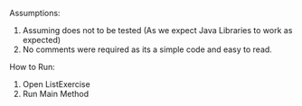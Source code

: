 Assumptions:
1. Assuming does not to be tested (As we expect Java Libraries to work as expected)
2. No comments were required as its a simple code and easy to read.

How to Run:
1. Open ListExercise
2. Run Main Method
